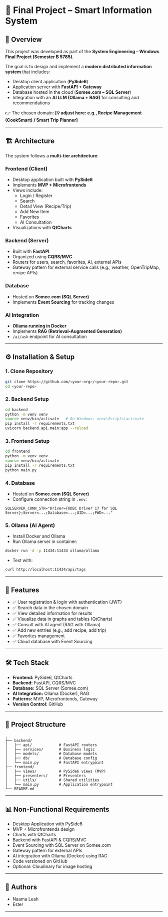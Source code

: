 # 📖 Final Project – Smart Information System

## 📌 Overview
This project was developed as part of the **System Engineering – Windows Final Project (Semester B 5785)**.  

The goal is to design and implement a **modern distributed information system** that includes:  
- Desktop client application (**PySide6**)  
- Application server with **FastAPI + Gateway**  
- Database hosted in the cloud (**Somee.com – SQL Server**)  
- Integration with an **AI LLM (Ollama + RAG)** for consulting and recommendations  

👉 The chosen domain: **[💡 adjust here: e.g., Recipe Management (CookSmart) / Smart Trip Planner]**

---

## 🏗️ Architecture
The system follows a **multi-tier architecture**:

### Frontend (Client)
- Desktop application built with **PySide6**  
- Implements **MVP + Microfrontends**  
- Views include:
  - Login / Register  
  - Search  
  - Detail View (Recipe/Trip)  
  - Add New Item  
  - Favorites  
  - AI Consultation  
- Visualizations with **QtCharts**

### Backend (Server)
- Built with **FastAPI**  
- Organized using **CQRS/MVC**  
- Routers for users, search, favorites, AI, external APIs  
- Gateway pattern for external service calls (e.g., weather, OpenTripMap, recipe APIs)

### Database
- Hosted on **Somee.com (SQL Server)**  
- Implements **Event Sourcing** for tracking changes

### AI Integration
- **Ollama running in Docker**  
- Implements **RAG (Retrieval-Augmented Generation)**  
- `/ai/ask` endpoint for AI consultation

---

## ⚙️ Installation & Setup

### 1. Clone Repository
```bash
git clone https://github.com/<your-org>/<your-repo>.git
cd <your-repo>
```

### 2. Backend Setup
```bash
cd backend
python -m venv venv
source venv/bin/activate   # On Windows: venv\Scripts\activate
pip install -r requirements.txt
uvicorn backend.api.main:app --reload
```

### 3. Frontend Setup
```bash
cd frontend
python -m venv venv
source venv/bin/activate
pip install -r requirements.txt
python main.py
```

### 4. Database
- Hosted on **Somee.com (SQL Server)**  
- Configure connection string in `.env`:
```env
SQLSERVER_CONN_STR="Driver={ODBC Driver 17 for SQL Server};Server=...;Database=...;UID=...;PWD=..."
```

### 5. Ollama (AI Agent)
- Install Docker and Ollama  
- Run Ollama server in container:
```bash
docker run -d -p 11434:11434 ollama/ollama
```
- Test with:
```bash
curl http://localhost:11434/api/tags
```

---

## 🚀 Features
- ✅ User registration & login with authentication (JWT)  
- ✅ Search data in the chosen domain  
- ✅ View detailed information for results  
- ✅ Visualize data in graphs and tables (QtCharts)  
- ✅ Consult with AI agent (RAG with Ollama)  
- ✅ Add new entries (e.g., add recipe, add trip)  
- ✅ Favorites management  
- ✅ Cloud database with Event Sourcing  

---

## 🛠️ Tech Stack
- **Frontend:** PySide6, QtCharts  
- **Backend:** FastAPI, CQRS/MVC  
- **Database:** SQL Server (Somee.com)  
- **AI Integration:** Ollama (Docker), RAG  
- **Patterns:** MVP, Microfrontends, Gateway  
- **Version Control:** GitHub  

---

## 📂 Project Structure
```
.
├── backend/
│   ├── api/            # FastAPI routers
│   ├── services/       # Business logic
│   ├── models/         # Database models
│   ├── db/             # Database config
│   └── main.py         # FastAPI entrypoint
├── frontend/
│   ├── views/          # PySide6 views (MVP)
│   ├── presenters/     # Presenters
│   ├── utils/          # Shared utilities
│   └── main.py         # Application entrypoint
└── README.md
```

---

## 📊 Non-Functional Requirements
- Desktop Application with PySide6  
- MVP + Microfrontends design  
- Charts with QtCharts  
- Backend with FastAPI & CQRS/MVC  
- Event Sourcing with SQL Server on Somee.com  
- Gateway pattern for external APIs  
- AI integration with Ollama (Docker) using RAG  
- Code versioned on GitHub  
- Optional: Cloudinary for image hosting  

---

## 👥 Authors
- Naama Leah
- Ester

---

